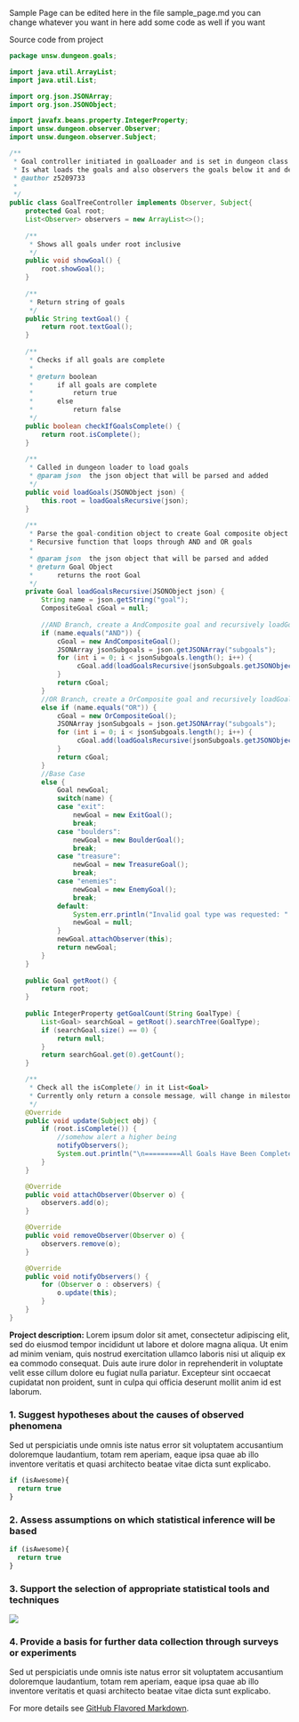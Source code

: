 Sample Page can be edited here in the file sample_page.md
you can change whatever you want in here add some code as well if you want

Source code from project
```java
package unsw.dungeon.goals;

import java.util.ArrayList;
import java.util.List;

import org.json.JSONArray;
import org.json.JSONObject;

import javafx.beans.property.IntegerProperty;
import unsw.dungeon.observer.Observer;
import unsw.dungeon.observer.Subject;

/**
 * Goal controller initiated in goalLoader and is set in dungeon class
 * Is what loads the goals and also observers the goals below it and determines if the player has won the game
 * @author z5209733
 *
 */
public class GoalTreeController implements Observer, Subject{
	protected Goal root;
	List<Observer> observers = new ArrayList<>();
	
	/**
	 * Shows all goals under root inclusive
	 */
	public void showGoal() {
		root.showGoal();
	}
	
	/**
	 * Return string of goals
	 */
	public String textGoal() {
		return root.textGoal();
	}
	
	/**
	 * Checks if all goals are complete
	 * 
	 * @return boolean
	 * 		if all goals are complete 
	 * 			return true
	 *		else 
	 *			return false
	 */
	public boolean checkIfGoalsComplete() {
		return root.isComplete();
	}
	
	/**
	 * Called in dungeon loader to load goals
	 * @param json	the json object that will be parsed and added
	 */
	public void loadGoals(JSONObject json) {
		this.root = loadGoalsRecursive(json);
	}
	
	/**
     * Parse the goal-condition object to create Goal composite object
     * Recursive function that loops through AND and OR goals
     * 
     * @param json	the json object that will be parsed and added
     * @return Goal Object
     * 		returns the root Goal
     */
    private Goal loadGoalsRecursive(JSONObject json) {
    	String name = json.getString("goal");
    	CompositeGoal cGoal = null;
    	
    	//AND Branch, create a AndComposite goal and recursively loadGoals within it
    	if (name.equals("AND")) {
    		cGoal = new AndCompositeGoal();
    		JSONArray jsonSubgoals = json.getJSONArray("subgoals");
    		for (int i = 0; i < jsonSubgoals.length(); i++) {
    			 cGoal.add(loadGoalsRecursive(jsonSubgoals.getJSONObject(i)));    			
    		}
    		return cGoal;
    	} 
    	//OR Branch, create a OrComposite goal and recursively loadGoals within it
    	else if (name.equals("OR")) {
    		cGoal = new OrCompositeGoal();
    		JSONArray jsonSubgoals = json.getJSONArray("subgoals");
    		for (int i = 0; i < jsonSubgoals.length(); i++) {
    			 cGoal.add(loadGoalsRecursive(jsonSubgoals.getJSONObject(i)));    			
    		}
    		return cGoal;
    	} 
    	//Base Case
    	else {
    		Goal newGoal;
    		switch(name) {
    		case "exit":
    			newGoal = new ExitGoal();
    			break;
    		case "boulders":
    			newGoal = new BoulderGoal();
    			break;
    		case "treasure":
    			newGoal = new TreasureGoal();
    			break;
    		case "enemies":
    			newGoal = new EnemyGoal();
    			break;
    		default:
    			System.err.println("Invalid goal type was requested: " + name);
    			newGoal = null;
    		}
    		newGoal.attachObserver(this);
    		return newGoal;
    	}
    }
    
    public Goal getRoot() {
    	return root;
    }
    
    public IntegerProperty getGoalCount(String GoalType) {
    	List<Goal> searchGoal = getRoot().searchTree(GoalType);
    	if (searchGoal.size() == 0) {
    		return null;
    	}
    	return searchGoal.get(0).getCount();
    } 

    /**
     * Check all the isComplete() in it List<Goal>
     * Currently only return a console message, will change in milestone 3 and add JFX
     */
	@Override
	public void update(Subject obj) {
		if (root.isComplete()) {
			//somehow alert a higher being
			notifyObservers();
			System.out.println("\n=========All Goals Have Been Completed=========\n");
		}
	}

	@Override
	public void attachObserver(Observer o) {
		observers.add(o);
	}

	@Override
	public void removeObserver(Observer o) {
		observers.remove(o);
	}

	@Override
	public void notifyObservers() {
		for (Observer o : observers) {
			o.update(this);
		}
	}
}


```


**Project description:** Lorem ipsum dolor sit amet, consectetur adipiscing elit, sed do eiusmod tempor incididunt ut labore et dolore magna aliqua. Ut enim ad minim veniam, quis nostrud exercitation ullamco laboris nisi ut aliquip ex ea commodo consequat. Duis aute irure dolor in reprehenderit in voluptate velit esse cillum dolore eu fugiat nulla pariatur. Excepteur sint occaecat cupidatat non proident, sunt in culpa qui officia deserunt mollit anim id est laborum.

### 1. Suggest hypotheses about the causes of observed phenomena

Sed ut perspiciatis unde omnis iste natus error sit voluptatem accusantium doloremque laudantium, totam rem aperiam, eaque ipsa quae ab illo inventore veritatis et quasi architecto beatae vitae dicta sunt explicabo. 

```javascript
if (isAwesome){
  return true
}
```

### 2. Assess assumptions on which statistical inference will be based

```javascript
if (isAwesome){
  return true
}
```

### 3. Support the selection of appropriate statistical tools and techniques

<img src="images/dummy_thumbnail.jpg?raw=true"/>

### 4. Provide a basis for further data collection through surveys or experiments

Sed ut perspiciatis unde omnis iste natus error sit voluptatem accusantium doloremque laudantium, totam rem aperiam, eaque ipsa quae ab illo inventore veritatis et quasi architecto beatae vitae dicta sunt explicabo. 

For more details see [GitHub Flavored Markdown](https://guides.github.com/features/mastering-markdown/).
